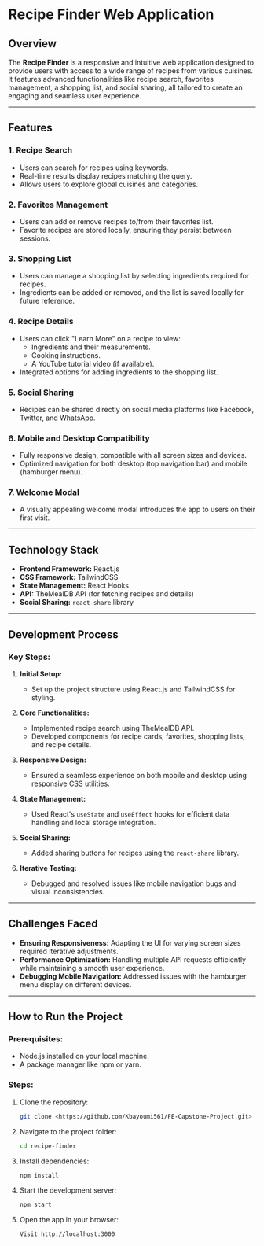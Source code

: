 # Recipe Finder Web Application

## Overview

The **Recipe Finder** is a responsive and intuitive web application designed to provide users with access to a wide range of recipes from various cuisines. It features advanced functionalities like recipe search, favorites management, a shopping list, and social sharing, all tailored to create an engaging and seamless user experience.

---

## Features

### 1. **Recipe Search**
- Users can search for recipes using keywords.
- Real-time results display recipes matching the query.
- Allows users to explore global cuisines and categories.

### 2. **Favorites Management**
- Users can add or remove recipes to/from their favorites list.
- Favorite recipes are stored locally, ensuring they persist between sessions.

### 3. **Shopping List**
- Users can manage a shopping list by selecting ingredients required for recipes.
- Ingredients can be added or removed, and the list is saved locally for future reference.

### 4. **Recipe Details**
- Users can click "Learn More" on a recipe to view:
  - Ingredients and their measurements.
  - Cooking instructions.
  - A YouTube tutorial video (if available).
- Integrated options for adding ingredients to the shopping list.

### 5. **Social Sharing**
- Recipes can be shared directly on social media platforms like Facebook, Twitter, and WhatsApp.

### 6. **Mobile and Desktop Compatibility**
- Fully responsive design, compatible with all screen sizes and devices.
- Optimized navigation for both desktop (top navigation bar) and mobile (hamburger menu).

### 7. **Welcome Modal**
- A visually appealing welcome modal introduces the app to users on their first visit.

---

## Technology Stack

- **Frontend Framework:** React.js
- **CSS Framework:** TailwindCSS
- **State Management:** React Hooks
- **API:** TheMealDB API (for fetching recipes and details)
- **Social Sharing:** `react-share` library

---

## Development Process

### Key Steps:
1. **Initial Setup:**
   - Set up the project structure using React.js and TailwindCSS for styling.

2. **Core Functionalities:**
   - Implemented recipe search using TheMealDB API.
   - Developed components for recipe cards, favorites, shopping lists, and recipe details.

3. **Responsive Design:**
   - Ensured a seamless experience on both mobile and desktop using responsive CSS utilities.

4. **State Management:**
   - Used React's `useState` and `useEffect` hooks for efficient data handling and local storage integration.

5. **Social Sharing:**
   - Added sharing buttons for recipes using the `react-share` library.

6. **Iterative Testing:**
   - Debugged and resolved issues like mobile navigation bugs and visual inconsistencies.

---

## Challenges Faced

- **Ensuring Responsiveness:**
  Adapting the UI for varying screen sizes required iterative adjustments.
- **Performance Optimization:**
  Handling multiple API requests efficiently while maintaining a smooth user experience.
- **Debugging Mobile Navigation:**
  Addressed issues with the hamburger menu display on different devices.

---

## How to Run the Project

### Prerequisites:
- Node.js installed on your local machine.
- A package manager like npm or yarn.

### Steps:
1. Clone the repository:
    ```bash
   git clone <https://github.com/Kbayoumi561/FE-Capstone-Project.git>

2. Navigate to the project folder:
    ```bash
    cd recipe-finder

3. Install dependencies:
    ```bash
    npm install

4. Start the development server:
    ```bash
    npm start

5. Open the app in your browser:
    ```bash
    Visit http://localhost:3000
